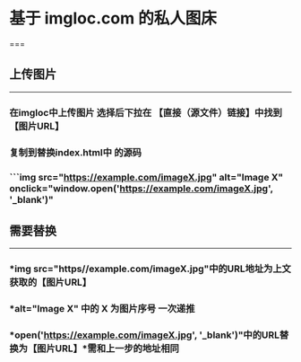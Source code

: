 # 基于 imgloc.com 的私人图床
===
## 上传图片
---
### 在imgloc中上传图片 选择后下拉在 【直接（源文件）链接】中找到【图片URL】
### 复制到替换index.html中   <!-- 中部内容 --> 的源码
### ```img src="https://example.com/imageX.jpg" alt="Image X" onclick="window.open('https://example.com/imageX.jpg', '_blank')"
## 需要替换
---
### *img src="https//example.com/imageX.jpg"中的URL地址为上文获取的【图片URL】
### *alt="Image X" 中的 X 为图片序号 一次递推
### *open('https://example.com/imageX.jpg', '_blank')"中的URL替换为【图片URL】*需和上一步的地址相同

